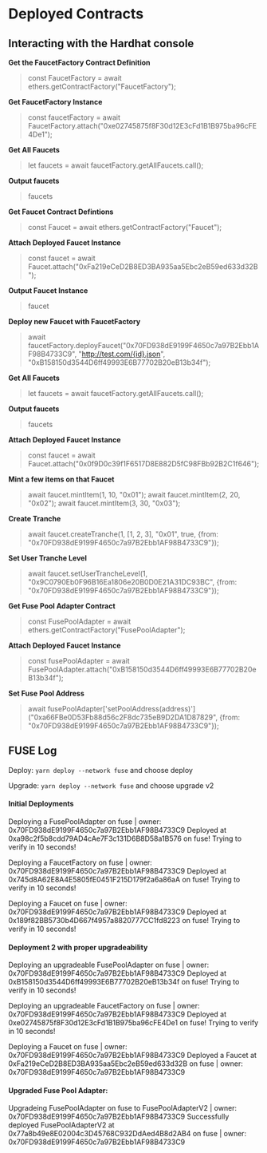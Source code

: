# Deployed Contracts

## Interacting with the Hardhat console

<b>Get the FaucetFactory Contract Definition</b>

> const FaucetFactory = await ethers.getContractFactory("FaucetFactory");

<b>Get FaucetFactory Instance</b>

> const faucetFactory = await FaucetFactory.attach("0xe02745875f8F30d12E3cFd1B1B975ba96cFE4De1");

<b>Get All Faucets</b>

> let faucets = await faucetFactory.getAllFaucets.call();

<b>Output faucets</b>

> faucets

<b>Get Faucet Contract Defintions</b>

> const Faucet = await ethers.getContractFactory("Faucet");

<b>Attach Deployed Faucet Instance</b>

> const faucet = await Faucet.attach("0xFa219eCeD2B8ED3BA935aa5Ebc2eB59ed633d32B");

<b>Output Faucet Instance</b>

> faucet

<b>Deploy new Faucet with FaucetFactory</b>

> await faucetFactory.deployFaucet("0x70FD938dE9199F4650c7a97B2Ebb1AF98B4733C9", "http://test.com/{id}.json", "0xB158150d3544D6ff49993E6B77702B20eB13b34f");

<b>Get All Faucets</b>

> let faucets = await faucetFactory.getAllFaucets.call();

<b>Output faucets</b>

> faucets

<b>Attach Deployed Faucet Instance</b>

> const faucet = await Faucet.attach("0x0f9D0c39f1F6517D8E882D5fC98FBb92B2C1f646");

<b>Mint a few items on that Faucet</b>

> await faucet.mintItem(1, 10, "0x01");
> await faucet.mintItem(2, 20, "0x02");
> await faucet.mintItem(3, 30, "0x03");

<b>Create Tranche</b>

> await faucet.createTranche(1, [1, 2, 3], "0x01", true, {from: "0x70FD938dE9199F4650c7a97B2Ebb1AF98B4733C9"});

<b>Set User Tranche Level</b>

> await faucet.setUserTrancheLevel(1, "0x9C0790Eb0F96B16Ea1806e20B0D0E21A31DC93BC", {from: "0x70FD938dE9199F4650c7a97B2Ebb1AF98B4733C9"});

<b>Get Fuse Pool Adapter Contract</b>

> const FusePoolAdapter = await ethers.getContractFactory("FusePoolAdapter");

<b>Attach Deployed Faucet Instance</b>

> const fusePoolAdapter = await FusePoolAdapter.attach("0xB158150d3544D6ff49993E6B77702B20eB13b34f");

<b>Set Fuse Pool Address</b>

> await fusePoolAdapter['setPoolAddress(address)']("0xa66FBe0D53Fb88d56c2F8dc735eB9D2DA1D87829", {from: "0x70FD938dE9199F4650c7a97B2Ebb1AF98B4733C9"});

## FUSE Log

Deploy: `yarn deploy --network fuse` and choose deploy

Upgrade: `yarn deploy --network fuse` and choose upgrade v2

#### Initial Deployments

Deploying a FusePoolAdapter on fuse | owner: 0x70FD938dE9199F4650c7a97B2Ebb1AF98B4733C9
Deployed at 0xa98c2f5b8cdd79AD4cAe7F3c131D6B8D58a1B576 on fuse! Trying to verify in 10 seconds!

Deploying a FaucetFactory on fuse | owner: 0x70FD938dE9199F4650c7a97B2Ebb1AF98B4733C9
Deployed at 0x745d8A62E8A4E5805fE0451F215D179f2a6a86aA on fuse! Trying to verify in 10 seconds!

Deploying a Faucet on fuse | owner: 0x70FD938dE9199F4650c7a97B2Ebb1AF98B4733C9
Deployed at 0x189f82BB5730b4D667f4957a8820777CC1fd8223 on fuse! Trying to verify in 10 seconds!

#### Deployment 2 with proper upgradeability

Deploying an upgradeable FusePoolAdapter on fuse | owner: 0x70FD938dE9199F4650c7a97B2Ebb1AF98B4733C9
Deployed at 0xB158150d3544D6ff49993E6B77702B20eB13b34f on fuse! Trying to verify in 10 seconds!

Deploying an upgradeable FaucetFactory on fuse | owner: 0x70FD938dE9199F4650c7a97B2Ebb1AF98B4733C9
Deployed at 0xe02745875f8F30d12E3cFd1B1B975ba96cFE4De1 on fuse! Trying to verify in 10 seconds!

Deploying a Faucet on fuse | owner: 0x70FD938dE9199F4650c7a97B2Ebb1AF98B4733C9
Deployed a Faucet at 0xFa219eCeD2B8ED3BA935aa5Ebc2eB59ed633d32B on fuse | owner: 0x70FD938dE9199F4650c7a97B2Ebb1AF98B4733C9

#### Upgraded Fuse Pool Adapter:

Upgradeing FusePoolAdapter on fuse to FusePoolAdapterV2 | owner: 0x70FD938dE9199F4650c7a97B2Ebb1AF98B4733C9
Successfully deployed FusePoolAdapterV2 at 0x77a8b49e8E02004c3D45768C932DdAed4B8d2AB4 on fuse | owner: 0x70FD938dE9199F4650c7a97B2Ebb1AF98B4733C9
